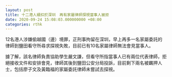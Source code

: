 ```yaml
---
layout: post
title: 十二港人續扣於深圳　再有家屬律師探視當事人被拒
date: 2020-09-24 15:08:03.000000000 +08:00
categories: rthk
---
```


12名港人涉嫌偷越國（邊）境罪，正刑事拘留在深圳，早上再多一名家屬委託的律師到鹽田看守所尋求探視失敗，目前已有10名家屬律師無法會見當事人。

據了解，該名律師負責協助學生嚴文謙，但看守所指當事人已有兩位代表律師，拒絕接收文件和安排會見，律師其後到鹽田公安分局投訴，目前剩下兩名被羈押人士，包括廖子文及黃臨福的家屬委託律師未嘗試去探視。
